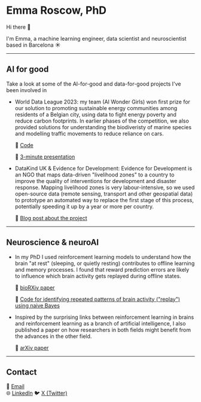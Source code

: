 # Emma Roscow, PhD

Hi there 👋

I'm Emma, a machine learning engineer, data scientist and neuroscientist based in Barcelona ☀️

---

## AI for good

Take a look at some of the AI-for-good and data-for-good projects I've been involved in

* World Data League 2023: my team (AI Wonder Girls) won first prize for our solution to promoting sustainable energy communities among residents of a Belgian city, using data to fight energy poverty and reduce carbon footprints. In earlier phases of the competition, we also provided solutions for understanding the biodiveristy of marine species and modelling traffic movements to reduce reliance on cars.

  🔗 [Code](https://github.com/EmmaRoscow/world-data-league-2023)

  🔗 [3-minute presentation](https://www.youtube.com/watch?v=DR7tSsBc3Dc&t=5106s)

* DataKind UK & Evidence for Development: Evidence for Development is an NGO that maps data-driven "livelihood zones" to a country to improve the quality of interventions for development and disaster response. Mapping livelihood zones is very labour-intensive, so we used open-source data (remote sensing, transport and other geospatial data) to prototype an automated way to replace the first stage of this process, potentially speeding it up by a year or more per country.

  🔗 [Blog post about the project](https://efd.org/blogs/can-machine-learning-be-used-to-help-rural-communities-adapt-to-climate-change/)

---

## Neuroscience & neuroAI

* In my PhD I used reinforcement learning models to understand how the brain "at rest" (sleeping, or quietly resting) contributes to offline learning and memory processes. I found that reward prediction errors are likely to influence which brain activity gets replayed during offline states.

  🔗 [bioRXiv paper](https://www.biorxiv.org/content/10.1101/716290v1.abstract)

  🔗 [Code for identifying repeated patterns of brain activity ("replay") using naive Bayes](https://github.com/EmmaRoscow/ReplayBayesianDecoder)

* Inspired by the surprising links between reinforcement learning in brains and reinforcement learning as a branch of artificial intelligence, I also published a paper on how researchers in both fields might benefit from the advances in the other field.

  🔗 [arXiv paper](https://arxiv.org/abs/2109.10034)

---

## Contact
📧 [Email](mailto:roscowemma@gmail.com)  
🌐 [LinkedIn](https://www.linkedin.com/in/emmaroscow/)
🐦 [X (Twitter)](https://twitter.com/EmmaRoscow)